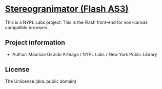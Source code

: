 # [Stereogranimator (Flash AS3)](http://nypl.org)

This is a NYPL Labs project. This is the Flash front-end for non-canvas compatible browsers.

## Project information

* Author: Mauricio Giraldo Arteaga / NYPL Labs / New York Public Library

## License

The Unlicense (aka: public domain)